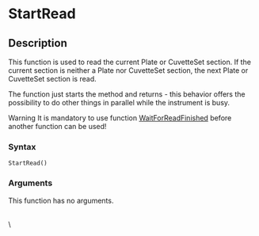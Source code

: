 # StartRead

## Description

This function is used to read the current Plate or CuvetteSet section. If the current section is neither a Plate nor CuvetteSet section, the next Plate or CuvetteSet section is read.

The function just starts the method and returns - this behavior offers the possibility to do other things in parallel while the instrument is busy.

Warning It is mandatory to use function [WaitForReadFinished](chm://03ca6a293f9ae28bd0f386a42dcd2a1a/topics/WaitForReadFinished.html) before another function can be used!

### Syntax

```
StartRead()
```

### Arguments

This function has no arguments.

\
\
